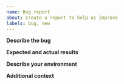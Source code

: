 ```yaml
---
name: Bug report
about: Create a report to help us improve
labels: bug, new
---
```


<!-- Thanks for deciding to open an issue. Before submitting, please see the following information. -->

<!-- Before opening a new issue, please search our existing issues: https://github.com/zowe/zowe-cli-ftp-plugin/issues -->

**Describe the bug**

<!-- A clear and concise description of the bug or error. -->

**Expected and actual results**

<!--
Details about the behavior:
1. Expected behavior:
2. Actual behavior:
3. Applicable log files:

-->
**Describe your environment**

<!--
- Node.js and NPM versions installed (run `node --version`, `npm --version`):
- Environment variables in use:
- Operating system and version:
- Shell/terminal (bash, cmd, powershell, etc...):
- For more information, see Gathering information to troubleshoot Imperative
-->

**Additional context**

<!-- Add any other context about the problem here. -->